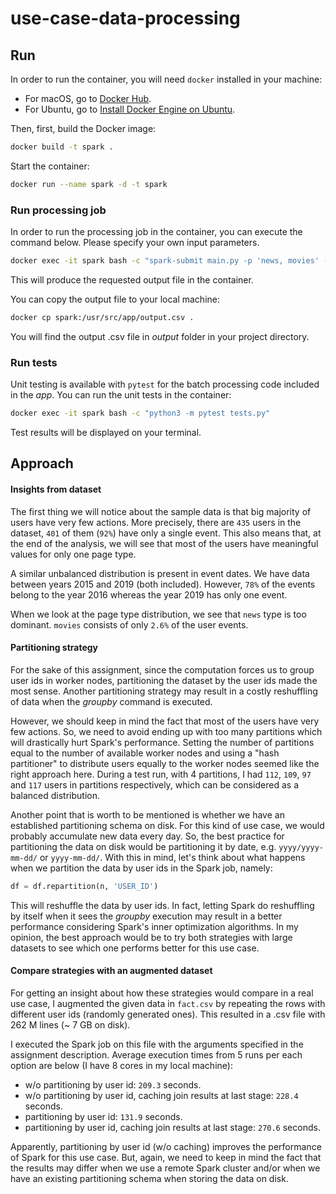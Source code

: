 # use-case-data-processing

## Run
In order to run the container, you will need ```docker``` installed in your machine:
- For macOS, go to [Docker Hub](https://hub.docker.com/editions/community/docker-ce-desktop-mac/).
- For Ubuntu, go to [Install Docker Engine on Ubuntu](https://docs.docker.com/engine/install/ubuntu/).

Then, first, build the Docker image:
```bash
docker build -t spark .
```

Start the container:
```bash
docker run --name spark -d -t spark
```

### Run processing job
In order to run the processing job in the container, you can execute the command below. Please specify your own input parameters.
```bash
docker exec -it spark bash -c "spark-submit main.py -p 'news, movies' -m 'fre, dur' -t '365, 730, 1460, 2920' -d '12/10/2019'"
```
This will produce the requested output file in the container.

You can copy the output file to your local machine:
```bash
docker cp spark:/usr/src/app/output.csv .
```
You will find the output .csv file in *output* folder in your project directory.

### Run tests
Unit testing is available with ```pytest``` for the batch processing code included in the *app*. You can run the unit tests in the container:
```bash
docker exec -it spark bash -c "python3 -m pytest tests.py"
```
Test results will be displayed on your terminal.

## Approach

#### Insights from dataset
The first thing we will notice about the sample data is that big majority of users have very few actions. More precisely, there are ```435``` users in the dataset, ```401``` of them (```92%```) have only a single event. This also means that, at the end of the analysis, we will see that most of the users have meaningful values for only one page type.

A similar unbalanced distribution is present in event dates. We have data between years 2015 and 2019 (both included). However, ```78%``` of the events belong to the year 2016 whereas the year 2019 has only one event.

When we look at the page type distribution, we see that ```news``` type is too dominant. ```movies``` consists of only ```2.6%``` of the user events.

#### Partitioning strategy
For the sake of this assignment, since the computation forces us to group user ids in worker nodes, partitioning the dataset by the user ids made the most sense. Another partitioning strategy may result in a costly reshuffling of data when the *groupby* command is executed.

However, we should keep in mind the fact that most of the users have very few actions. So, we need to avoid ending up with too many partitions which will drastically hurt Spark's performance. Setting the number of partitions equal to the number of available worker nodes and using a "hash partitioner" to distribute users equally to the worker nodes seemed like the right approach here. During a test run, with 4 partitions, I had ```112```, ```109```, ```97``` and ```117``` users in partitions respectively, which can be considered as a balanced distribution.

Another point that is worth to be mentioned is whether we have an established partitioning schema on disk. For this kind of use case, we would probably accumulate new data every day. So, the best practice for partitioning the data on disk would be partitioning it by date, e.g. ```yyyy/yyyy-mm-dd/``` or  ```yyyy-mm-dd/```. With this in mind, let's think about what happens when we partition the data by user ids in the Spark job, namely:
```python
df = df.repartition(n, 'USER_ID')
```

This will reshuffle the data by user ids. In fact, letting Spark do reshuffling by itself when it sees the *groupby* execution may result in a better performance considering Spark's inner optimization algorithms. In my opinion, the best approach would be to try both strategies with large datasets to see which one performs better for this use case.

#### Compare strategies with an augmented dataset
For getting an insight about how these strategies would compare in a real use case, I augmented the given data in ```fact.csv``` by repeating the rows with different user ids (randomly generated ones). This resulted in a .csv file with 262 M lines (~ 7 GB on disk).

I executed the Spark job on this file with the arguments specified in the assignment description. Average execution times from 5 runs per each option are below (I have 8 cores in my local machine):
- w/o partitioning by user id: ```209.3``` seconds.
- w/o partitioning by user id, caching join results at last stage: ```228.4``` seconds.
- partitioning by user id: ```131.9``` seconds.
- partitioning by user id, caching join results at last stage: ```270.6``` seconds. 

Apparently, partitioning by user id (w/o caching) improves the performance of Spark for this use case. But, again, we need to keep in mind the fact that the results may differ when we use a remote Spark cluster and/or when we have an existing partitioning schema when storing the data on disk.
